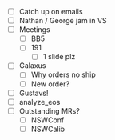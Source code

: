 - [ ] Catch up on emails
- [ ] Nathan / George jam in VS
- [ ] Meetings
  - [ ] BB5
  - [ ] 191
    - [ ] 1 slide plz
- [ ] Galaxus
  - [ ] Why orders no ship
  - [ ] New order?
- [ ] Gustavs!
- [ ] analyze_eos
- [ ] Outstanding MRs?
  - [ ] NSWConf
  - [ ] NSWCalib
